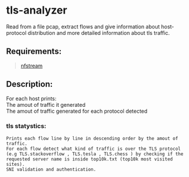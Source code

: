 # tls-analyzer
Read from a file pcap, extract flows and give information about host-protocol distribution and more detailed information about tls traffic.

## Requirements:
  >[nfstream](https://github.com/nfstream/nfstream)
  
## Description:
  For each host prints:  
    The amout of traffic it generated  
    The amout of traffic generated for each protocol detected  
### tls statystics:  
    Prints each flow line by line in descending order by the amout of traffic.  
    For each flow detect what kind of traffic is over the TLS protocol (e.g TLS.stackoverflow , TLS.tesla , TLS.chess ) by checking if the requested server name is inside top10k.txt (top10k most visited sites).
    SNI validation and authentication.
    
    
  
  
  
